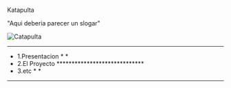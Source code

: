
Katapulta

"Aqui deberia parecer un slogar"

![Catapulta](https://www.flaticon.es/icono-gratis/catapulta_2328455?related_id=2328466&origin=search)
************************************************
*  1.Presentacion  *                           *
*  2.El Proyecto   *****************************
*  3.etc           *                           *
************************************************



